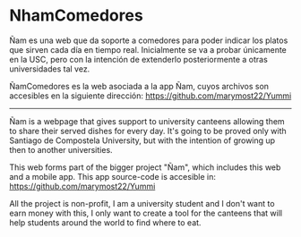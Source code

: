 # NhamComedores
Ñam es una web que da soporte a comedores para poder indicar los platos que sirven cada día en tiempo real.
Inicialmente se va a probar únicamente en la USC, pero con la intención de extenderlo posteriormente a otras universidades tal vez.

ÑamComedores es la web asociada a la app Ñam, cuyos archivos son accesibles en la siguiente dirección:
https://github.com/marymost22/Yummi

-------------------------------------------

Ñam is a webpage that gives support to university canteens allowing them to share their served dishes for every day.
It's going to be proved only with Santiago de Compostela University, but with the intention of growing up then to another universities.

This web forms part of the bigger project "Ñam", which includes this web and a mobile app. This app source-code is accesible in: https://github.com/marymost22/Yummi

All the project is non-profit, I am a university student and I don't want to earn money with this, I only want to create a tool for the canteens that will help students around the world to find where to eat.
